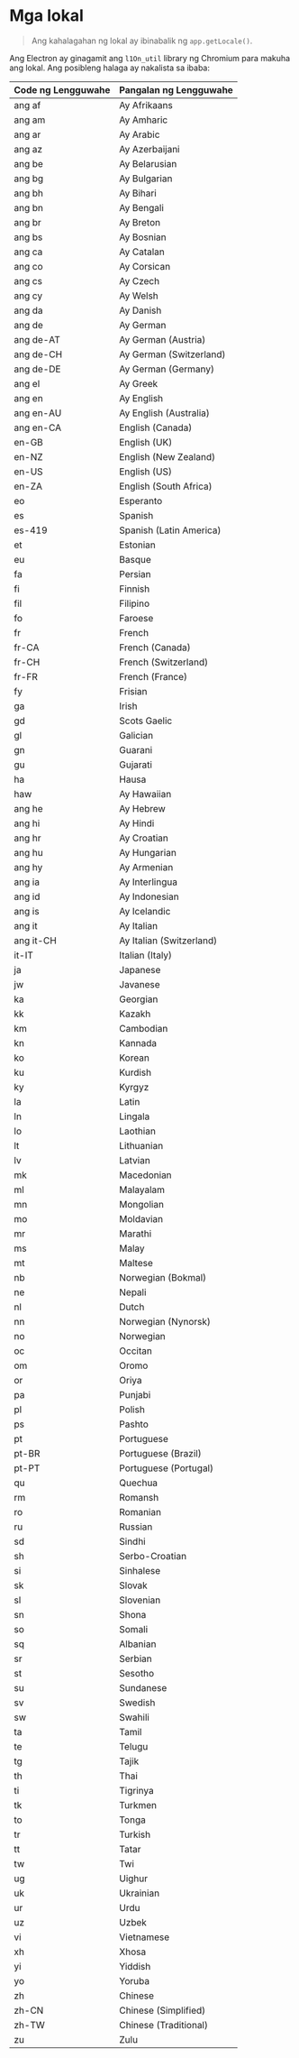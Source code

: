 # Mga lokal

> Ang kahalagahan ng lokal ay ibinabalik ng `app.getLocale()`.

Ang Electron ay ginagamit ang `l1On_util` library ng Chromium para makuha ang lokal. Ang posibleng halaga ay nakalista sa ibaba:

| Code ng Lengguwahe | Pangalan ng Lengguwahe   |
| ------------------ | ------------------------ |
| ang af             | Ay Afrikaans             |
| ang am             | Ay Amharic               |
| ang ar             | Ay Arabic                |
| ang az             | Ay Azerbaijani           |
| ang be             | Ay Belarusian            |
| ang bg             | Ay Bulgarian             |
| ang bh             | Ay Bihari                |
| ang bn             | Ay Bengali               |
| ang br             | Ay Breton                |
| ang bs             | Ay Bosnian               |
| ang ca             | Ay Catalan               |
| ang co             | Ay Corsican              |
| ang cs             | Ay Czech                 |
| ang cy             | Ay Welsh                 |
| ang da             | Ay Danish                |
| ang de             | Ay German                |
| ang de-AT          | Ay German (Austria)      |
| ang de-CH          | Ay German (Switzerland)  |
| ang de-DE          | Ay German (Germany)      |
| ang el             | Ay Greek                 |
| ang en             | Ay English               |
| ang en-AU          | Ay English (Australia)   |
| ang en-CA          | English (Canada)         |
| en-GB              | English (UK)             |
| en-NZ              | English (New Zealand)    |
| en-US              | English (US)             |
| en-ZA              | English (South Africa)   |
| eo                 | Esperanto                |
| es                 | Spanish                  |
| es-419             | Spanish (Latin America)  |
| et                 | Estonian                 |
| eu                 | Basque                   |
| fa                 | Persian                  |
| fi                 | Finnish                  |
| fil                | Filipino                 |
| fo                 | Faroese                  |
| fr                 | French                   |
| fr-CA              | French (Canada)          |
| fr-CH              | French (Switzerland)     |
| fr-FR              | French (France)          |
| fy                 | Frisian                  |
| ga                 | Irish                    |
| gd                 | Scots Gaelic             |
| gl                 | Galician                 |
| gn                 | Guarani                  |
| gu                 | Gujarati                 |
| ha                 | Hausa                    |
| haw                | Ay Hawaiian              |
| ang he             | Ay Hebrew                |
| ang hi             | Ay Hindi                 |
| ang hr             | Ay Croatian              |
| ang hu             | Ay Hungarian             |
| ang hy             | Ay Armenian              |
| ang ia             | Ay Interlingua           |
| ang id             | Ay Indonesian            |
| ang is             | Ay Icelandic             |
| ang it             | Ay Italian               |
| ang it-CH          | Ay Italian (Switzerland) |
| it-IT              | Italian (Italy)          |
| ja                 | Japanese                 |
| jw                 | Javanese                 |
| ka                 | Georgian                 |
| kk                 | Kazakh                   |
| km                 | Cambodian                |
| kn                 | Kannada                  |
| ko                 | Korean                   |
| ku                 | Kurdish                  |
| ky                 | Kyrgyz                   |
| la                 | Latin                    |
| ln                 | Lingala                  |
| lo                 | Laothian                 |
| lt                 | Lithuanian               |
| lv                 | Latvian                  |
| mk                 | Macedonian               |
| ml                 | Malayalam                |
| mn                 | Mongolian                |
| mo                 | Moldavian                |
| mr                 | Marathi                  |
| ms                 | Malay                    |
| mt                 | Maltese                  |
| nb                 | Norwegian (Bokmal)       |
| ne                 | Nepali                   |
| nl                 | Dutch                    |
| nn                 | Norwegian (Nynorsk)      |
| no                 | Norwegian                |
| oc                 | Occitan                  |
| om                 | Oromo                    |
| or                 | Oriya                    |
| pa                 | Punjabi                  |
| pl                 | Polish                   |
| ps                 | Pashto                   |
| pt                 | Portuguese               |
| pt-BR              | Portuguese (Brazil)      |
| pt-PT              | Portuguese (Portugal)    |
| qu                 | Quechua                  |
| rm                 | Romansh                  |
| ro                 | Romanian                 |
| ru                 | Russian                  |
| sd                 | Sindhi                   |
| sh                 | Serbo-Croatian           |
| si                 | Sinhalese                |
| sk                 | Slovak                   |
| sl                 | Slovenian                |
| sn                 | Shona                    |
| so                 | Somali                   |
| sq                 | Albanian                 |
| sr                 | Serbian                  |
| st                 | Sesotho                  |
| su                 | Sundanese                |
| sv                 | Swedish                  |
| sw                 | Swahili                  |
| ta                 | Tamil                    |
| te                 | Telugu                   |
| tg                 | Tajik                    |
| th                 | Thai                     |
| ti                 | Tigrinya                 |
| tk                 | Turkmen                  |
| to                 | Tonga                    |
| tr                 | Turkish                  |
| tt                 | Tatar                    |
| tw                 | Twi                      |
| ug                 | Uighur                   |
| uk                 | Ukrainian                |
| ur                 | Urdu                     |
| uz                 | Uzbek                    |
| vi                 | Vietnamese               |
| xh                 | Xhosa                    |
| yi                 | Yiddish                  |
| yo                 | Yoruba                   |
| zh                 | Chinese                  |
| zh-CN              | Chinese (Simplified)     |
| zh-TW              | Chinese (Traditional)    |
| zu                 | Zulu                     |